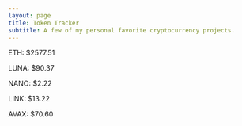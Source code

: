 ```yaml
---
layout: page
title: Token Tracker
subtitle: A few of my personal favorite cryptocurrency projects.
---
```


<!--BEGINCRYPTOINPUT-->
ETH: $2577.51

LUNA: $90.37

NANO: $2.22

LINK: $13.22

AVAX: $70.60

<!--ENDCRYPTOINPUT-->

